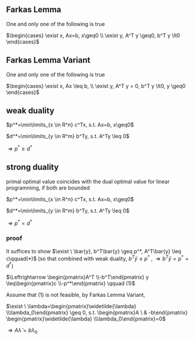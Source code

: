 ## Farkas Lemma

One and only one of the following is true

$\begin{cases} 
\exist x, Ax=b, x\geq0 \\
\exist y, A^T y \geq0, b^T y \lt0 \end{cases}$



## Farkas Lemma Variant

One and only one of the following is true

$\begin{cases} 
\exist x, Ax \leq b, \\
\exist y, A^T y = 0, b^T y \lt0, y \geq0 \end{cases}$



## weak duality

$p^*=\min\limits_{x \in R^n} c^Tx, s.t. Ax=b, x\geq0$

$d^*=\min\limits_{y \in R^m} b^Ty, s.t. A^Ty \leq 0$

$\Rightarrow p^* \geq d^*$



## strong duality

primal optimal value coincides with the dual optimal value for linear programming, if both are bounded

$p^*=\min\limits_{x \in R^n} c^Tx, s.t. Ax=b, x\geq0$

$d^*=\min\limits_{y \in R^m} b^Ty, s.t. A^Ty \leq 0$​

$\Rightarrow p^* =d^*$

### proof

It suffices to show 
$\exist \ \bar{y}, b^T\bar{y} \geq p^*, A^T\bar{y} \leq c\qquad(*)$ 
(so that combined with weak duality, $b^T\bar{y} \leq p^*$ , $\Rightarrow b^T\bar{y}=p^*=d^*$)

$\Leftrightarrow \begin{pmatrix}A^T \\-b^T\end{pmatrix} y \leq\begin{pmatrix}c \\-p^*\end{pmatrix} \qquad (1)$

Assume that $(1)$ is not feasible, by Farkas Lemma Variant, 

$\exist \ \lambda=\begin{pmatrix}\widetilde{\lambda} \\\lambda_0\end{pmatrix} \geq 0, s.t. \begin{pmatrix}A \ & -b\end{pmatrix} \begin{pmatrix}\widetilde{\lambda} \\\lambda_0\end{pmatrix}=0$

$\Rightarrow A\widetilde\lambda=b\lambda_0$











